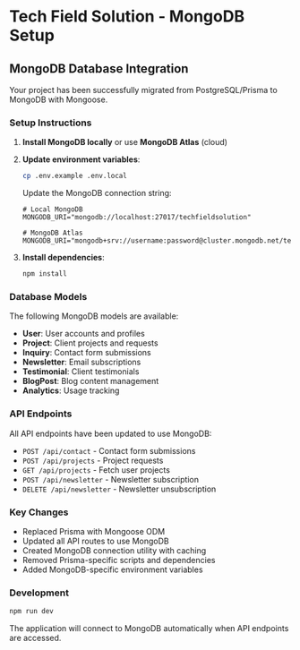 # Tech Field Solution - MongoDB Setup

## MongoDB Database Integration

Your project has been successfully migrated from PostgreSQL/Prisma to MongoDB with Mongoose.

### Setup Instructions

1. **Install MongoDB locally** or use **MongoDB Atlas** (cloud)

2. **Update environment variables**:
   ```bash
   cp .env.example .env.local
   ```
   
   Update the MongoDB connection string:
   ```
   # Local MongoDB
   MONGODB_URI="mongodb://localhost:27017/techfieldsolution"
   
   # MongoDB Atlas
   MONGODB_URI="mongodb+srv://username:password@cluster.mongodb.net/techfieldsolution"
   ```

3. **Install dependencies**:
   ```bash
   npm install
   ```

### Database Models

The following MongoDB models are available:

- **User**: User accounts and profiles
- **Project**: Client projects and requests
- **Inquiry**: Contact form submissions
- **Newsletter**: Email subscriptions
- **Testimonial**: Client testimonials
- **BlogPost**: Blog content management
- **Analytics**: Usage tracking

### API Endpoints

All API endpoints have been updated to use MongoDB:

- `POST /api/contact` - Contact form submissions
- `POST /api/projects` - Project requests
- `GET /api/projects` - Fetch user projects
- `POST /api/newsletter` - Newsletter subscription
- `DELETE /api/newsletter` - Newsletter unsubscription

### Key Changes

- Replaced Prisma with Mongoose ODM
- Updated all API routes to use MongoDB
- Created MongoDB connection utility with caching
- Removed Prisma-specific scripts and dependencies
- Added MongoDB-specific environment variables

### Development

```bash
npm run dev
```

The application will connect to MongoDB automatically when API endpoints are accessed.